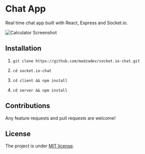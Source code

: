 # Chat App

Real time chat app built with React, Express and Socket.io.

![Calculator Screenshot](/public/preview.png?raw=true "Preview")

## Installation

1. `git clone https://github.com/madzadev/socket.io-chat.git`

2. `cd socket.io-chat`

3. `cd client && npm install`

4. `cd server && npm install`

## Contributions

Any feature requests and pull requests are welcome!

## License

The project is under [MIT license](https://choosealicense.com/licenses/mit/).
